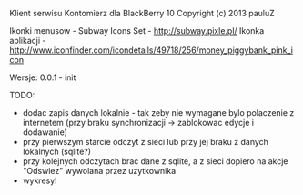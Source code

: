 Klient serwisu Kontomierz dla BlackBerry 10
Copyright (c) 2013 pauluZ

Ikonki menusow - Subway Icons Set - http://subway.pixle.pl/
Ikonka aplikacji - http://www.iconfinder.com/icondetails/49718/256/money_piggybank_pink_icon

Wersje:
0.0.1 - init

TODO:
- dodac zapis danych lokalnie - tak zeby nie wymagane bylo polaczenie z internetem (przy braku synchronizacji -> zablokowac edycje i dodawanie)
- przy pierwszym starcie odczyt z sieci lub przy jej braku z danych lokalnych (sqlite?)
- przy kolejnych odczytach brac dane z sqlite, a z sieci dopiero na akcje "Odswiez" wywolana przez uzytkownika
- wykresy!
